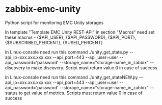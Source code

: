 # zabbix-emc-unity
Python script for monitoring EMC Unity storages

In template "Template EMC Unity REST-API" in section "Macros" need set these macros - {$API_USER}, {$API_PASSWORD}, {$API_PORT}, {$SUBSCRIBED_PERCENT}, {$USED_PERCENT}

In Linux-console need run this command   ./unity_get_state.py --api_ip=xxx.xxx.xxx.xxx --api_port=443 --api_user=user --api_password='password' --storage_name="storage-name_in_zabbix" --discovery    to make discovery. Script must return value 0 in case of success

In Linux-console need run this command   ./unity_get_stateNEW.py --api_ip=xxx.xxx.xxx.xxx --api_port=443 --api_user=user --api_password='password' --storage_name="storage-name_in_zabbix" --status    to get value of metrics. Scripts must return value 0 in case of success
